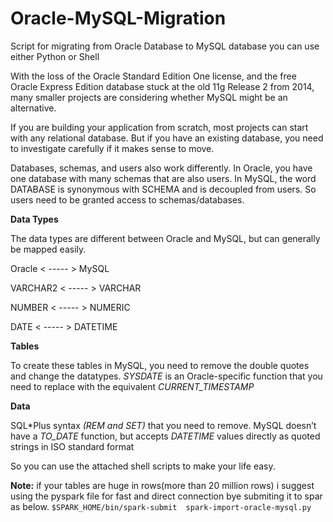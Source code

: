# Oracle-MySQL-Migration
Script for migrating from Oracle Database to MySQL database you can use either Python or Shell


<p>With the loss of the Oracle Standard Edition One license, and the free Oracle Express Edition database stuck at the old 11g Release 2 from 2014, many smaller projects are considering whether MySQL might be an alternative.</p>

<p>If you are building your application from scratch, most projects can start with any relational database. But if you have an existing database, you need to investigate carefully if it makes sense to move.</p>

<p>Databases, schemas, and users also work differently. In Oracle, you have one database with many schemas that are also users. In MySQL, the word DATABASE is synonymous with SCHEMA and is decoupled from users. So users need to be granted access to schemas/databases.</p>

**Data Types**

The data types are different between Oracle and MySQL, but can generally be mapped easily.

Oracle   < ----- >   MySQL

VARCHAR2 < ----- > VARCHAR

NUMBER  < ----- >  NUMERIC

DATE < ----- > DATETIME

**Tables**

To create these tables in MySQL, you need to remove the double quotes and change the datatypes. *SYSDATE* is an Oracle-specific function that you need to replace with the equivalent *CURRENT_TIMESTAMP*


**Data**

SQL*Plus syntax *(REM and SET)* that you need to remove. MySQL doesn’t have a *TO_DATE* function, but accepts *DATETIME* values directly as quoted strings in ISO standard format

So you can use the attached  shell scripts to make your life easy.

**Note:** 
if your tables are huge in rows(more than 20 million rows) i suggest using the pyspark file for fast and direct connection bye submiting it to spar as below.
```$SPARK_HOME/bin/spark-submit  spark-import-oracle-mysql.py ```


